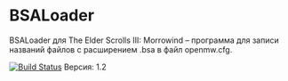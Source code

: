 # BSALoader
BSALoader для The Elder Scrolls III: Morrowind – программа для записи названий файлов с расширением .bsa в файл openmw.cfg.

[![Build Status](https://travis-ci.org/unnamedguy/BSALoader.svg?branch=master)](https://travis-ci.org/unnamedguy/BSALoader)
Версия: 1.2
